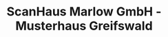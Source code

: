 ---
title: "ScanHaus Marlow GmbH - Musterhaus Greifswald"
url: /greifswald/scanhaus-marlow-gmbh-musterhaus-greifswald/
shop: Haushaltsartikel
---